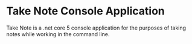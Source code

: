 # Take Note Console Application

Take Note is a .net core 5 console application for the purposes of taking notes while working in the command line.
